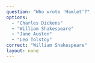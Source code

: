 ```yaml
---
question: "Who wrote 'Hamlet'?"
options:
  - "Charles Dickens"
  - "William Shakespeare"
  - "Jane Austen"
  - "Leo Tolstoy"
correct: "William Shakespeare"
layout: none
---
```

